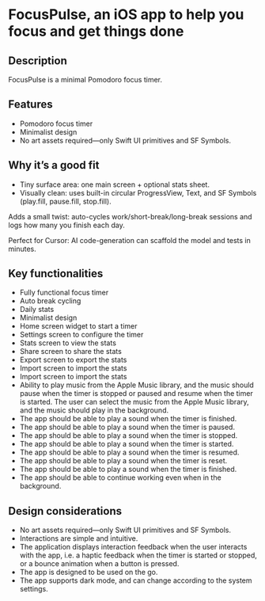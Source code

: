 # FocusPulse, an iOS app to help you focus and get things done

## Description

FocusPulse is a minimal Pomodoro focus timer.

## Features

- Pomodoro focus timer
- Minimalist design
- No art assets required—only Swift UI primitives and SF Symbols.

## Why it’s a good fit

- Tiny surface area: one main screen + optional stats sheet.
- Visually clean: uses built-in circular ProgressView, Text, and SF Symbols (play.fill, pause.fill, stop.fill).

Adds a small twist: auto-cycles work/short-break/long-break sessions and logs how many you finish each day.

Perfect for Cursor: AI code-generation can scaffold the model and tests in minutes.

## Key functionalities

- Fully functional focus timer
- Auto break cycling
- Daily stats
- Minimalist design
- Home screen widget to start a timer
- Settings screen to configure the timer
- Stats screen to view the stats
- Share screen to share the stats
- Export screen to export the stats
- Import screen to import the stats
- Import screen to import the stats
- Ability to play music from the Apple Music library, and the music should pause when the timer is stopped or paused and resume when the timer is started. The user can select the music from the Apple Music library, and the music should play in the background.
- The app should be able to play a sound when the timer is finished.
- The app should be able to play a sound when the timer is paused.
- The app should be able to play a sound when the timer is stopped.
- The app should be able to play a sound when the timer is started.
- The app should be able to play a sound when the timer is resumed.
- The app should be able to play a sound when the timer is reset.
- The app should be able to play a sound when the timer is finished.
- The app should be able to continue working even when in the background.

## Design considerations

- No art assets required—only Swift UI primitives and SF Symbols.
- Interactions are simple and intuitive.
- The application displays interaction feedback when the user interacts with the app, i.e. a haptic feedback when the timer is started or stopped, or a bounce animation when a button is pressed.
- The app is designed to be used on the go.
- The app supports dark mode, and can change according to the system settings.